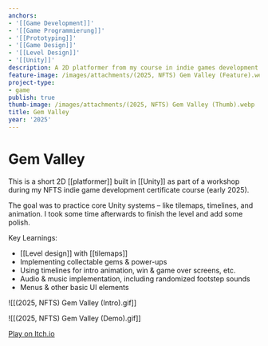 ```yaml
---
anchors:
- '[[Game Development]]'
- '[[Game Programmierung]]'
- '[[Prototyping]]'
- '[[Game Design]]'
- '[[Level Design]]'
- '[[Unity]]'
description: A 2D platformer from my course in indie games development
feature-image: /images/attachments/(2025, NFTS) Gem Valley (Feature).webp
project-type:
- game
publish: true
thumb-image: /images/attachments/(2025, NFTS) Gem Valley (Thumb).webp
title: Gem Valley
year: '2025'
---
```


# Gem Valley

This is a short 2D [[platformer]] built in [[Unity]] as part of a workshop during my NFTS indie game development certificate course (early 2025).

The goal was to practice core Unity systems – like tilemaps, timelines, and animation. I took some time afterwards to finish the level and add some polish.

Key Learnings:

- [[Level design]] with [[tilemaps]]
- Implementing collectable gems & power-ups
- Using timelines for intro animation, win & game over screens, etc.
- Audio & music implementation, including randomized footstep sounds
- Menus & other basic UI elements

![[(2025, NFTS) Gem Valley (Intro).gif]]

![[(2025, NFTS) Gem Valley (Demo).gif]]

[Play on Itch.io](https://paultoast.itch.io/gem-valley)